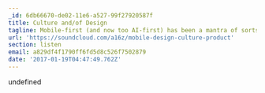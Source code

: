 ```yaml
---
_id: 6db66670-de02-11e6-a527-99f27920587f
title: Culture and/of Design
tagline: Mobile-first (and now too AI-first) has been a mantra of sorts in design
url: 'https://soundcloud.com/a16z/mobile-design-culture-product'
section: listen
email: a829df4f1790ff6fd5d8c526f7502879
date: '2017-01-19T04:47:49.762Z'
---
```

undefined
